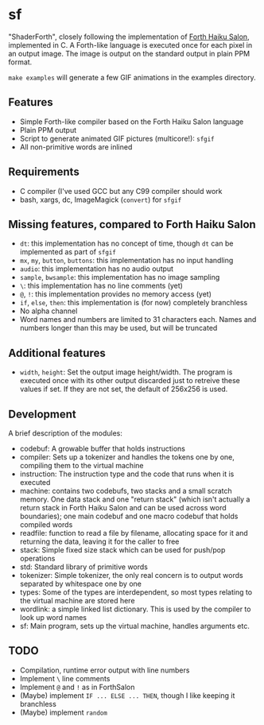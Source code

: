 sf
==

"ShaderForth", closely following the implementation of [Forth Haiku
Salon], implemented in C. A Forth-like language is executed once for
each pixel in an output image. The image is output on the standard
output in plain PPM format.

`make examples` will generate a few GIF animations in the examples
directory.

Features
--------

-   Simple Forth-like compiler based on the Forth Haiku Salon language
-   Plain PPM output
-   Script to generate animated GIF pictures (multicore!): `sfgif`
-   All non-primitive words are inlined

Requirements
------------

-   C compiler (I've used GCC but any C99 compiler should work
-   bash, xargs, dc, ImageMagick (`convert`) for `sfgif`

Missing features, compared to Forth Haiku Salon
-----------------------------------------------

-   `dt`: this implementation has no concept of time, though `dt` can be
    implemented as part of `sfgif`
-   `mx`, `my`, `button`, `buttons`: this implementation has no input
    handling
-   `audio`: this implementation has no audio output
-   `sample`, `bwsample`: this implementation has no image sampling
-   `\`: this implementation has no line comments (yet)
-   `@`, `!`: this implementation provides no memory access (yet)
-   `if`, `else`, `then`: this implementation is (for now) completely
    branchless
-   No alpha channel
-   Word names and numbers are limited to 31 characters each. Names and
    numbers longer than this may be used, but will be truncated

Additional features
-------------------

-   `width`, `height`: Set the output image height/width. The program is
    executed once with its other output discarded just to retreive these
    values if set. If they are not set, the default of 256x256 is used.

Development
-----------

A brief description of the modules:

-   codebuf: A growable buffer that holds instructions
-   compiler: Sets up a tokenizer and handles the tokens one by one,
    compiling them to the virtual machine
-   instruction: The instruction type and the code that runs when it is
    executed
-   machine: contains two codebufs, two stacks and a small scratch
    memory. One data stack and one "return stack" (which isn't actually
    a return stack in Forth Haiku Salon and can be used across word
    boundaries); one main codebuf and one macro codebuf that holds
    compiled words
-   readfile: function to read a file by filename, allocating space for
    it and returning the data, leaving it for the caller to free
-   stack: Simple fixed size stack which can be used for push/pop
    operations
-   std: Standard library of primitive words
-   tokenizer: Simple tokenizer, the only real concern is to output
    words separated by whitespace one by one
-   types: Some of the types are interdependent, so most types relating
    to the virtual machine are stored here
-   wordlink: a simple linked list dictionary. This is used by the
    compiler to look up word names
-   sf: Main program, sets up the virtual machine, handles arguments
    etc.

TODO
----

-   Compilation, runtime error output with line numbers
-   Implement `\` line comments
-   Implement `@` and `!` as in ForthSalon
-   (Maybe) implement `IF ... ELSE ... THEN`, though I like keeping it
    branchless
-   (Maybe) implement `random`

  [Forth Haiku Salon]: https://forthsalon.appspot.com/
